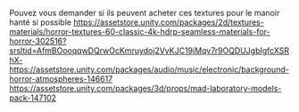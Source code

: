 Pouvez vous demander si ils peuvent acheter ces textures pour le manoir hanté si possible 
https://assetstore.unity.com/packages/2d/textures-materials/horror-textures-60-classic-4k-hdrp-seamless-materials-for-horror-302516?srsltid=AfmBOooqqwDQrwOcKmruydoj2VyKJC19jMqv7r9OQDUJgbIgfcXSRhX-
https://assetstore.unity.com/packages/audio/music/electronic/background-horror-atmospheres-146617
https://assetstore.unity.com/packages/3d/props/mad-laboratory-models-pack-147102
